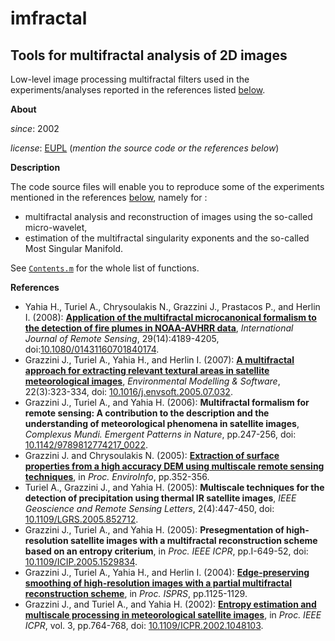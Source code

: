 imfractal
============

Tools for multifractal analysis of 2D images
---

Low-level image processing multifractal filters used in the experiments/analyses reported in the references listed [below](References).

**About**

*since*:          2002

*license*:        [EUPL](https://joinup.ec.europa.eu/sites/default/files/eupl1.1.-licence-en_0.pdf) (_mention the source code or the references below_)

**Description**

The code source files will enable you to reproduce some of the experiments mentioned in the references [below](References), namely for :
* multifractal analysis and reconstruction of images using the so-called micro-wavelet,
* estimation of the multifractal singularity exponents and the so-called Most Singular Manifold.

See [`Contents.m`](Contents.m) for the whole list of functions. 

**<a name="Reference"></a>References**

* Yahia H., Turiel A., Chrysoulakis N., Grazzini J., Prastacos P., and Herlin I. (2008): [**Application of the multifractal microcanonical formalism to the detection of fire plumes in NOAA-AVHRR data**](http://www.tandfonline.com/doi/abs/10.1080/01431160701840174), _International Journal of Remote Sensing_, 29(14):4189-4205, doi:[10.1080/01431160701840174](http://dx.doi.org/10.1080/01431160701840174).
* Grazzini J., Turiel A., Yahia H., and Herlin I. (2007): [**A multifractal approach for extracting relevant textural areas in satellite meteorological images**](http://www.sciencedirect.com/science/article/pii/S1364815205001970), _Environmental Modelling & Software_, 22(3):323-334, doi: [10.1016/j.envsoft.2005.07.032](http://dx.doi.org/10.1016/j.envsoft.2005.07.032).
* Grazzini J., Turiel A., and Yahia H. (2006): **Multifractal formalism for remote sensing: A contribution to the description and the understanding of meteorological phenomena in satellite images**, _Complexus Mundi. Emergent Patterns in Nature_, pp.247-256, doi: [10.1142/9789812774217_0022](http://dx.doi.org/10.1142/9789812774217_0022).
* Grazzini J. and Chrysoulakis N. (2005): [**Extraction of surface properties from a high accuracy DEM using multiscale remote sensing techniques**](http://enviroinfo.eu/sites/default/files/pdfs/vol111/0352.pdf), in _Proc. EnviroInfo_, pp.352-356.
* Turiel A., Grazzini J., and Yahia H. (2005): **Multiscale techniques for the detection of precipitation using thermal IR satellite images**, _IEEE Geoscience and Remote Sensing Letters_, 2(4):447-450, doi: [10.1109/LGRS.2005.852712](https://doi.org/10.1109/LGRS.2005.852712).
* Grazzini J., Turiel A., and Yahia H. (2005): **Presegmentation of high-resolution satellite images with a multifractal reconstruction scheme based on an entropy criterium**, in _Proc. IEEE ICPR_, pp.I-649-52, doi: [10.1109/ICIP.2005.1529834](https://doi.org/10.1109/ICIP.2005.1529834).
* Grazzini J., Turiel A., Yahia H., and Herlin I. (2004): [**Edge-preserving smoothing of high-resolution images with a partial multifractal reconstruction scheme**](http://www.isprs.org/proceedings/XXXV/congress/comm3/papers/435.pdf), in _Proc. ISPRS_, pp.1125-1129.
* Grazzini J., and Turiel A., and Yahia H. (2002): [**Entropy estimation and multiscale processing in meteorological satellite images**](http://ieeexplore.ieee.org/xpls/abs_all.jsp?arnumber=1048103), in _Proc. IEEE ICPR_, vol. 3, pp.764-768, doi: [10.1109/ICPR.2002.1048103](https://doi.org/10.1109/ICPR.2002.1048103).
